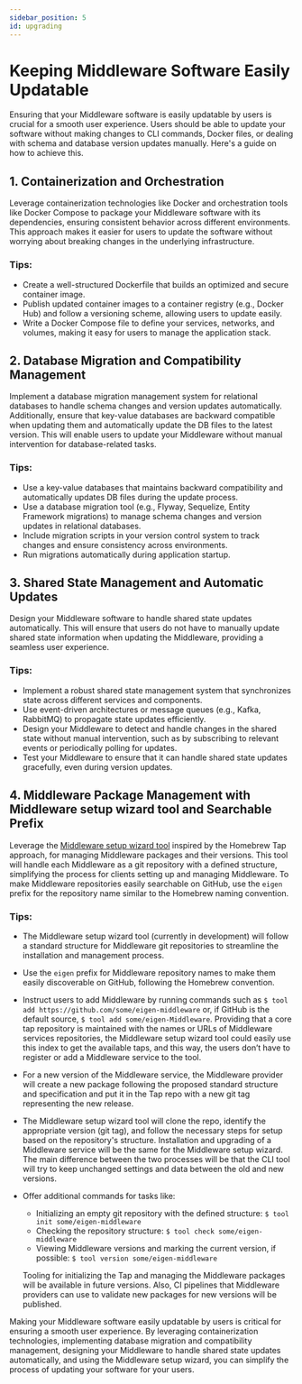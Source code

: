 ```yaml
---
sidebar_position: 5 
id: upgrading
---
```


# Keeping Middleware Software Easily Updatable

Ensuring that your Middleware software is easily updatable by users is crucial for a smooth user experience. Users should be able to update your software without making changes to CLI commands, Docker files, or dealing with schema and database version updates manually. Here's a guide on how to achieve this.

## 1. Containerization and Orchestration

Leverage containerization technologies like Docker and orchestration tools like Docker Compose to package your Middleware software with its dependencies, ensuring consistent behavior across different environments. This approach makes it easier for users to update the software without worrying about breaking changes in the underlying infrastructure.

### Tips:

- Create a well-structured Dockerfile that builds an optimized and secure container image.
- Publish updated container images to a container registry (e.g., Docker Hub) and follow a versioning scheme, allowing users to update easily.
- Write a Docker Compose file to define your services, networks, and volumes, making it easy for users to manage the application stack.

## 2. Database Migration and Compatibility Management

Implement a database migration management system for relational databases to handle schema changes and version updates automatically. Additionally, ensure that key-value databases are backward compatible when updating them and automatically update the DB files to the latest version. This will enable users to update your Middleware without manual intervention for database-related tasks.

### Tips:

- Use a key-value databases that maintains backward compatibility and automatically updates DB files during the update process.
- Use a database migration tool (e.g., Flyway, Sequelize, Entity Framework migrations) to manage schema changes and version updates in relational databases.
- Include migration scripts in your version control system to track changes and ensure consistency across environments.
- Run migrations automatically during application startup.

## 3. Shared State Management and Automatic Updates

Design your Middleware software to handle shared state updates automatically. This will ensure that users do not have to manually update shared state information when updating the Middleware, providing a seamless user experience.

### Tips:

- Implement a robust shared state management system that synchronizes state across different services and components.
- Use event-driven architectures or message queues (e.g., Kafka, RabbitMQ) to propagate state updates efficiently.
- Design your Middleware to detect and handle changes in the shared state without manual intervention, such as by subscribing to relevant events or periodically polling for updates.
- Test your Middleware to ensure that it can handle shared state updates gracefully, even during version updates.

## 4. Middleware Package Management with Middleware setup wizard tool and Searchable Prefix

Leverage the [Middleware setup wizard tool](../wizard/intro) inspired by the Homebrew Tap approach, for managing Middleware packages and their versions. This tool will handle each Middleware as a git repository with a defined structure, simplifying the process for clients setting up and managing Middleware. To make Middleware repositories easily searchable on GitHub, use the `eigen` prefix for the repository name similar to the Homebrew naming convention.

### Tips:

- The Middleware setup wizard tool (currently in development) will follow a standard structure for Middleware git repositories to streamline the installation and management process.
- Use the `eigen` prefix for Middleware repository names to make them easily discoverable on GitHub, following the Homebrew convention.
- Instruct users to add Middleware by running commands such as `$ tool add https://github.com/some/eigen-middleware` or, if GitHub is the default source, `$ tool add some/eigen-Middleware`. Providing that a core tap repository is maintained with the names or URLs of Middleware services repositories, the Middleware setup wizard tool could easily use this index to get the available taps, and this way, the users don’t have to register or add a Middleware service to the tool.
- For a new version of the Middleware service, the Middleware provider will create a new package following the proposed standard structure and specification and put it in the Tap repo with a new git tag representing the new release.
- The Middleware setup wizard tool will clone the repo, identify the appropriate version (git tag), and follow the necessary steps for setup based on the repository's structure. Installation and upgrading of a Middleware service will be the same for the Middleware setup wizard. The main difference between the two processes will be that the CLI tool will try to keep unchanged settings and data between the old and new versions.
- Offer additional commands for tasks like:
    - Initializing an empty git repository with the defined structure: `$ tool init some/eigen-middleware`
    - Checking the repository structure: `$ tool check some/eigen-middleware`
    - Viewing Middleware versions and marking the current version, if possible: `$ tool version some/eigen-middleware`
    
    Tooling for initializing the Tap and managing the Middleware packages will be available in future versions. Also, CI pipelines that Middleware providers can use to validate new packages for new versions will be published.

Making your Middleware software easily updatable by users is critical for ensuring a smooth user experience. By leveraging containerization technologies, implementing database migration and compatibility management, designing your Middleware to handle shared state updates automatically, and using the Middleware setup wizard, you can simplify the process of updating your software for your users.
